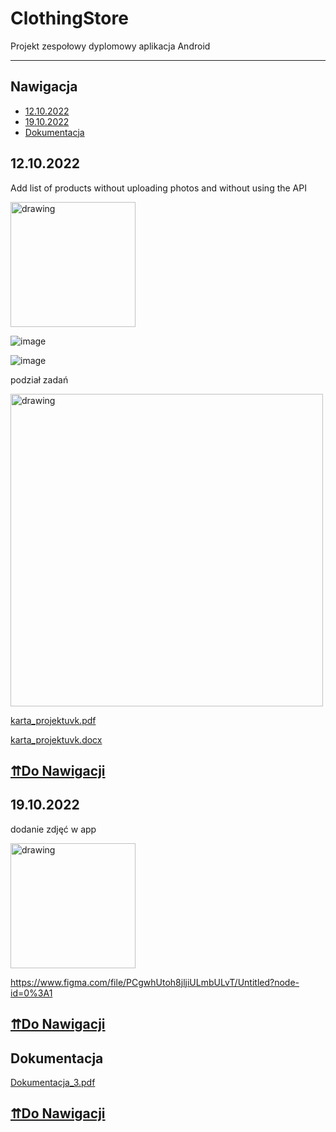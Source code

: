 # ClothingStore
 Projekt zespołowy dyplomowy aplikacja Android
 <hr/>
 
## Nawigacja
* [12.10.2022](#12102022)
* [19.10.2022](#19102022)
* [Dokumentacja](#dokumentacja)

## 12.10.2022
Add  list of products without uploading photos and without using the API

<img src="https://user-images.githubusercontent.com/60778267/195108073-999e4a2b-429b-4ab7-b081-1ba220995c5c.png" alt="drawing" width="200"/>

![image](https://user-images.githubusercontent.com/23722452/195184419-5ad571a0-bf0a-4761-9a02-8317d3acc541.png)

![image](https://user-images.githubusercontent.com/23722452/195184457-57badf44-6541-4d13-b8de-7cae761c0853.png)

podział zadań

<img src="https://user-images.githubusercontent.com/60778267/195276435-4c41eacb-1971-45a0-aec1-88efaf1f57ca.png" alt="drawing" width="500"/>

[karta_projektuvk.pdf](https://github.com/YaroslavLy/ClothesShop/files/9765125/karta_projektuvk.pdf)

[karta_projektuvk.docx](https://github.com/YaroslavLy/ClothesShop/files/9765127/karta_projektuvk.docx)

## [⇈Do Nawigacji](#nawigacja)

## 19.10.2022

dodanie zdjęć w app

<img src="https://user-images.githubusercontent.com/60778267/196235560-4e66dee3-4649-48f0-bc76-56096b624bf5.png" alt="drawing" width="200"/>

https://www.figma.com/file/PCgwhUtoh8jljiULmbULvT/Untitled?node-id=0%3A1

## [⇈Do Nawigacji](#nawigacja)
## Dokumentacja

[Dokumentacja_3.pdf](https://github.com/YaroslavLy/ClothesShop/blob/main/Dokumentacja_3.pdf)

## [⇈Do Nawigacji](#nawigacja)
